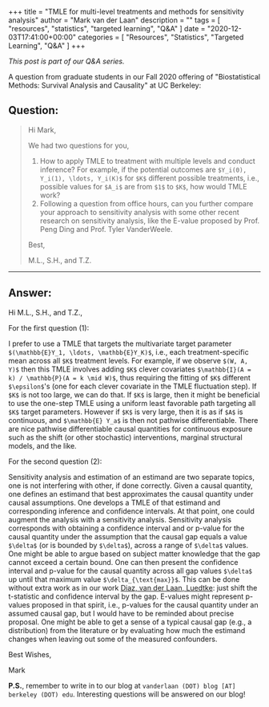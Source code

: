 +++
title = "TMLE for multi-level treatments and methods for sensitivity analysis"
author = "Mark van der Laan"
description = ""
tags = [
    "resources",
    "statistics",
    "targeted learning",
    "Q&A"
]
date = "2020-12-03T17:41:00+00:00"
categories = [
    "Resources",
    "Statistics",
    "Targeted Learning",
    "Q&A"
]
+++

_This post is part of our Q&A series._

A question from graduate students in our Fall 2020 offering of "Biostatistical
Methods: Survival Analysis and Causality" at UC Berkeley:

## Question:

> Hi Mark,
>
> We had two questions for you,
> 1. How to apply TMLE to treatment with multiple levels and conduct inference?
>    For example, if the potential outcomes are `$Y_i(0), Y_i(1), \ldots,
>    Y_i(K)$` for `$K$` different possible treatments, i.e., possible values for
>    `$A_i$` are from `$1$` to `$K$`, how would TMLE work?
> 2. Following a question from office hours, can you further compare your
>    approach to sensitivity analysis with some other recent research on
>    sensitivity analysis, like the E-value proposed by Prof. Peng Ding and
>    Prof. Tyler VanderWeele.
>
> Best,
>
> M.L., S.H., and T.Z.

---

## Answer:

Hi M.L., S.H., and T.Z.,

For the first question (1):

I prefer to use a TMLE that targets the multivariate target parameter
`$(\mathbb{E}Y_1, \ldots, \mathbb{E}Y_K)$`, i.e., each treatment-specific mean
across all `$K$` treatment levels. For example, if we observe `$(W, A, Y)$` then
this TMLE involves adding `$K$` clever covariates `$\mathbb{I}(A = k)
/ \mathbb{P}(A = k \mid W)$`, thus requiring the fitting of `$K$` different
`$\epsilon$`'s (one for each clever covariate in the TMLE fluctuation step). If
`$K$` is not too large, we can do that. If `$K$` is large, then it might be
beneficial to use the one-step TMLE using a uniform least favorable path
targeting all `$K$` target parameters. However if `$K$` is very large, then it
is as if `$A$` is continuous, and `$\mathbb{E} Y_a$` is then not pathwise
differentiable. There are nice pathwise differentiable causal quantities for
continuous exposure such as the shift (or other stochastic) interventions,
marginal structural models, and the like.

For the second question (2):

Sensitivity analysis and estimation of an estimand are two separate topics, one
is not interfering with other, if done correctly. Given a causal quantity, one
defines an estimand that best approximates the causal quantity under causal
assumptions. One develops a TMLE of that estimand and corresponding inference
and confidence intervals. At that point, one could augment the analysis with
a sensitivity analysis. Sensitivity analysis corresponds with obtaining
a confidence interval and or p-value for the causal quantity under the
assumption that the causal gap equals a value `$\delta$` (or is bounded by
`$\delta$`), across a range of `$\delta$` values. One might be able to argue
based on subject matter knowledge that the gap cannot exceed a certain bound.
One can then present the confidence interval and p-value for the causal quantity
across all gap values `$\delta$` up until that maximum value
`$\delta_{\text{max}}$`. This can be done without extra work as in our work
[Diaz, van der Laan,
Luedtke](https://link.springer.com/chapter/10.1007/978-3-319-65304-4_27): just
shift the t-statistic and confidence interval by the gap. E-values might
represent p-values proposed in that spirit, i.e., p-values for the causal
quantity under an assumed causal gap, but I would have to be reminded about
precise proposal. One might be able to get a sense of a typical causal gap
(e.g., a distribution) from the  literature or by evaluating how much the
estimand changes when leaving out some of the measured confounders.

Best Wishes,

Mark

__P.S.__, remember to write in to our blog at `vanderlaan (DOT) blog [AT]
berkeley (DOT) edu`. Interesting questions will be answered on our blog!